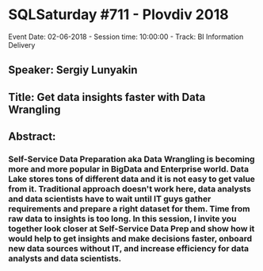 # SQLSaturday #711 - Plovdiv 2018
Event Date: 02-06-2018 - Session time: 10:00:00 - Track: BI Information Delivery
## Speaker: Sergiy Lunyakin
## Title: Get data insights faster with Data Wrangling
## Abstract:
### Self-Service Data Preparation aka Data Wrangling is becoming more and more popular in BigData and Enterprise world. Data Lake stores tons of different data and it is not easy to get value from it. Traditional approach doesn't work here, data analysts and data scientists have to wait until IT guys gather requirements and prepare a right dataset for them. Time from raw data to insights is too long. In this session, I invite you together look closer at Self-Service Data Prep and show how it would help to get insights and make decisions faster, onboard new data sources without IT, and increase efficiency for data analysts and data scientists.
